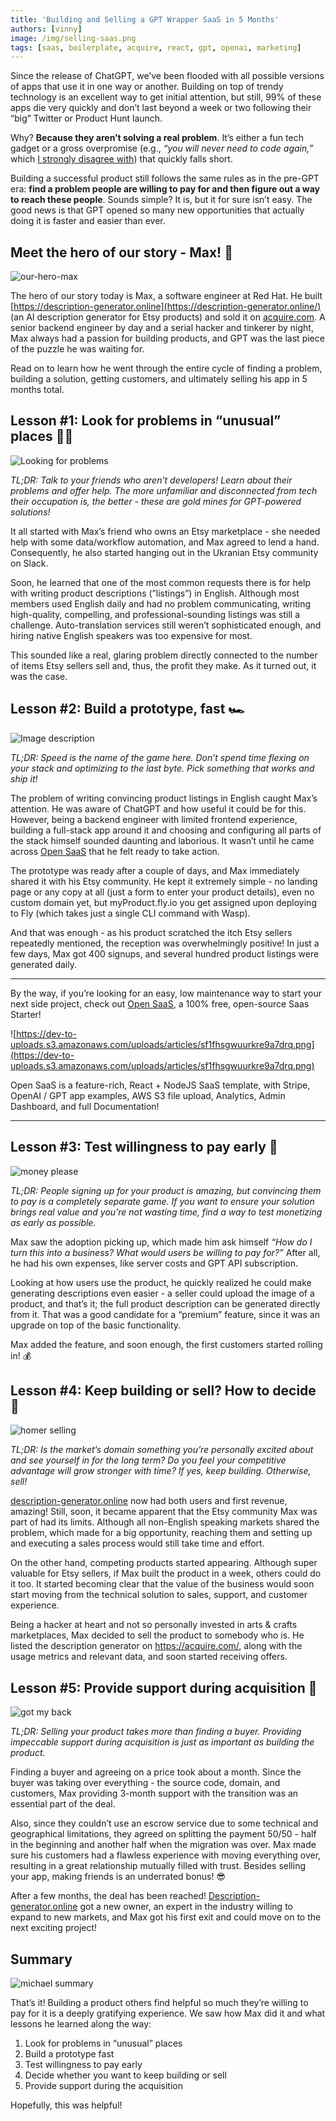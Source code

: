 ```yaml
---
title: 'Building and Selling a GPT Wrapper SaaS in 5 Months'
authors: [vinny]
image: /img/selling-saas.png
tags: [saas, boilerplate, acquire, react, gpt, openai, marketing]
---
```


Since the release of ChatGPT, we’ve been flooded with all possible versions of apps that use it in one way or another. Building on top of trendy technology is an excellent way to get initial attention, but still, 99% of these apps die very quickly and don’t last beyond a week or two following their “big” Twitter or Product Hunt launch.

Why? **Because they aren’t solving a real problem**. It’s either a fun tech gadget or a gross overpromise (e.g., *“you will never need to code again,”* which [I strongly disagree with](https://wasp-lang.dev/blog/2022/06/24/ML-code-gen-vs-coding-by-hand-future)) that quickly falls short.

Building a successful product still follows the same rules as in the pre-GPT era: **find a problem people are willing to pay for and then figure out a way to reach these people**. Sounds simple? It is, but it for sure isn’t easy. The good news is that GPT opened so many new opportunities that actually doing it is faster and easier than ever.

## Meet the hero of our story - Max! 🦸

![our-hero-max](https://dev-to-uploads.s3.amazonaws.com/uploads/articles/rowl3gqdrb2nhhdl1hyo.gif)

The hero of our story today is Max, a software engineer at Red Hat. He built [https://description-generator.online](https://description-generator.online/) (an AI description generator for Etsy products) and sold it on [acquire.com](http://acquire.com). A senior backend engineer by day and a serial hacker and tinkerer by night, Max always had a passion for building products, and GPT was the last piece of the puzzle he was waiting for.

Read on to learn how he went through the entire cycle of finding a problem, building a solution, getting customers, and ultimately selling his app in 5 months total.

## Lesson #1: Look for problems in “unusual” places 🕵️‍♂️
![Looking for problems](https://dev-to-uploads.s3.amazonaws.com/uploads/articles/kz3nsmm5zheyjukvr6j8.gif)

*TL;DR: Talk to your friends who aren’t developers! Learn about their problems and offer help. The more unfamiliar and disconnected from tech their occupation is, the better - these are gold mines for GPT-powered solutions!*

It all started with Max’s friend who owns an Etsy marketplace - she needed help with some data/workflow automation, and Max agreed to lend a hand. Consequently, he also started hanging out in the Ukranian Etsy community on Slack.

Soon, he learned that one of the most common requests there is for help with writing product descriptions (”listings”) in English. Although most members used English daily and had no problem communicating, writing high-quality, compelling, and professional-sounding listings was still a challenge. Auto-translation services still weren’t sophisticated enough, and hiring native English speakers was too expensive for most.

This sounded like a real, glaring problem directly connected to the number of items Etsy sellers sell and, thus, the profit they make. As it turned out, it was the case.

## Lesson #2: Build a prototype, fast 🏎️

![Image description](https://dev-to-uploads.s3.amazonaws.com/uploads/articles/6ign7kz6464wnuac13y8.gif)

*TL;DR: Speed is the name of the game here. Don’t spend time flexing on your stack and optimizing to the last byte. Pick something that works and ship it!*

The problem of writing convincing product listings in English caught Max’s attention. He was aware of ChatGPT and how useful it could be for this. However, being a backend engineer with limited frontend experience, building a full-stack app around it and choosing and configuring all parts of the stack himself sounded daunting and laborious. It wasn’t until he came across [Open SaaS](https://opensaas.sh) that he felt ready to take action.

The prototype was ready after a couple of days, and Max immediately shared it with his Etsy community.  He kept it extremely simple - no landing page or any copy at all (just a form to enter your product details), even no custom domain yet, but myProduct.fly.io you get assigned upon deploying to Fly (which takes just a single CLI command with Wasp).

And that was enough - as his product scratched the itch Etsy sellers repeatedly mentioned, the reception was overwhelmingly positive! In just a few days, Max got 400 signups, and several hundred product listings were generated daily.

---

By the way, if you’re looking for an easy, low maintenance way to start your next side project, check out [Open SaaS](https://opensaas.sh/), a 100% free, open-source Saas Starter! 

![https://dev-to-uploads.s3.amazonaws.com/uploads/articles/sf1fhsgwuurkre9a7drq.png](https://dev-to-uploads.s3.amazonaws.com/uploads/articles/sf1fhsgwuurkre9a7drq.png)

Open SaaS is a feature-rich, React + NodeJS SaaS template, with Stripe, OpenAI / GPT app examples, AWS S3 file upload, Analytics, Admin Dashboard, and full Documentation!

---

## Lesson #3: Test willingness to pay early 💸
![money please](https://dev-to-uploads.s3.amazonaws.com/uploads/articles/v6rcbozh1euokgyvgv1g.gif)

*TL;DR: People signing up for your product is amazing, but convincing them to pay is a completely separate game. If you want to ensure your solution brings real value and you’re not wasting time, find a way to test monetizing as early as possible.*

Max saw the adoption picking up, which made him ask himself *“How do I turn this into a business? What would users be willing to pay for?”* After all, he had his own expenses, like server costs and GPT API subscription.

Looking at how users use the product, he quickly realized he could make generating descriptions even easier - a seller could upload the image of a product, and that’s it; the full product description can be generated directly from it. That was a good candidate for a “premium” feature, since it was an upgrade on top of the basic functionality.

Max added the feature, and soon enough, the first customers started rolling in! 💰

## Lesson #4: Keep building or sell? How to decide 🤔
![homer selling](https://dev-to-uploads.s3.amazonaws.com/uploads/articles/sm55hit6negsr6emmgrg.gif)

*TL;DR: Is the market’s domain something you’re personally excited about and see yourself in for the long term? Do you feel your competitive advantage will grow stronger with time? If yes, keep building. Otherwise, sell!*

[description-generator.online](http://Decision-generator.online) now had both users and first revenue, amazing! Still, soon, it became apparent that the Etsy community Max was part of had its limits. Although all non-English speaking markets shared the problem, which made for a big opportunity, reaching them and setting up and executing a sales process would still take time and effort.

On the other hand, competing products started appearing. Although super valuable for Etsy sellers, if Max built the product in a week, others could do it too. It started becoming clear that the value of the business would soon start moving from the technical solution to sales, support, and customer experience.

Being a hacker at heart and not so personally invested in arts & crafts marketplaces, Max decided to sell the product to somebody who is. He listed the description generator on https://acquire.com/, along with the usage metrics and relevant data, and soon started receiving offers.

## Lesson #5: Provide support during acquisition 🤝
![got my back](https://dev-to-uploads.s3.amazonaws.com/uploads/articles/i6ay41rsjabkv9mkqcto.gif)

*TL;DR: Selling your product takes more than finding a buyer. Providing impeccable support during acquisition is just as important as building the product.*

Finding a buyer and agreeing on a price took about a month. Since the buyer was taking over everything - the source code, domain, and customers, Max providing 3-month support with the transition was an essential part of the deal.

Also, since they couldn’t use an escrow service due to some technical and geographical limitations, they agreed on splitting the payment 50/50 - half in the beginning and another half when the migration was over. Max made sure his customers had a flawless experience with moving everything over, resulting in a great relationship mutually filled with trust. Besides selling your app, making friends is an underrated bonus! 😎

After a few months, the deal has been reached! [Description-generator.online](http://description-generator.online/) got a new owner, an expert in the industry willing to expand to new markets, and Max got his first exit and could move on to the next exciting project!

## Summary
![michael summary](https://dev-to-uploads.s3.amazonaws.com/uploads/articles/l6zioe34s0u9ic80g26k.gif)

That’s it! Building a product others find helpful so much they’re willing to pay for it is a deeply gratifying experience. We saw how Max did it and what lessons he learned along the way:

1. Look for problems in “unusual” places
2. Build a prototype fast
3. Test willingness to pay early
4. Decide whether you want to keep building or sell
5. Provide support during the acquisition

Hopefully, this was helpful!
